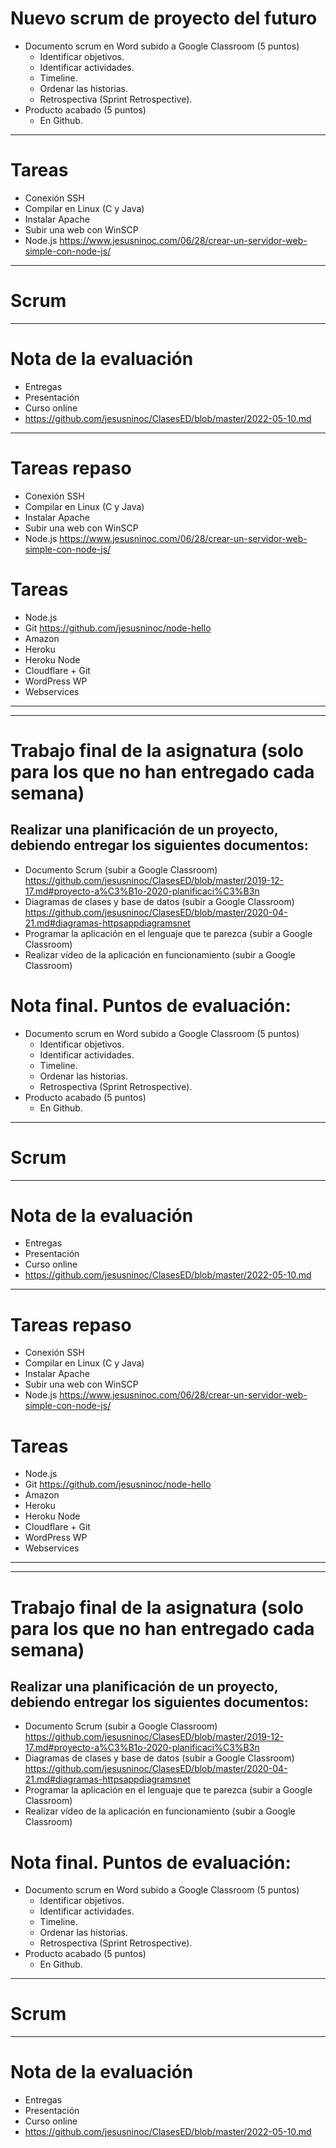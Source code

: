 # Nuevo scrum de proyecto del futuro
- Documento scrum en Word subido a Google Classroom (5 puntos)
  - Identificar objetivos.
  - Identificar actividades.
  - Timeline.
  - Ordenar las historias.
  - Retrospectiva (Sprint Retrospective).
- Producto acabado (5 puntos)
  - En Github.

-------------------

# Tareas
- Conexión SSH
- Compilar en Linux (C y Java)
- Instalar Apache
- Subir una web con WinSCP
- Node.js https://www.jesusninoc.com/06/28/crear-un-servidor-web-simple-con-node-js/

-------------------

# Scrum

-------------------

# Nota de la evaluación
- Entregas
- Presentación
- Curso online
- https://github.com/jesusninoc/ClasesED/blob/master/2022-05-10.md

-------------------

# Tareas repaso
- Conexión SSH
- Compilar en Linux (C y Java)
- Instalar Apache
- Subir una web con WinSCP
- Node.js https://www.jesusninoc.com/06/28/crear-un-servidor-web-simple-con-node-js/

# Tareas
- Node.js
- Git https://github.com/jesusninoc/node-hello
- Amazon
- Heroku
- Heroku Node
- Cloudflare + Git
- WordPress WP
- Webservices

------------
------------

# Trabajo final de la asignatura (solo para los que no han entregado cada semana)

## Realizar una planificación de un proyecto, debiendo entregar los siguientes documentos:
- Documento Scrum (subir a Google Classroom) https://github.com/jesusninoc/ClasesED/blob/master/2019-12-17.md#proyecto-a%C3%B1o-2020-planificaci%C3%B3n
- Diagramas de clases y base de datos (subir a Google Classroom) https://github.com/jesusninoc/ClasesED/blob/master/2020-04-21.md#diagramas-httpsappdiagramsnet
- Programar la aplicación en el lenguaje que te parezca (subir a Google Classroom)
- Realizar vídeo de la aplicación en funcionamiento (subir a Google Classroom)

# Nota final. Puntos de evaluación:
- Documento scrum en Word subido a Google Classroom (5 puntos)
  - Identificar objetivos.
  - Identificar actividades.
  - Timeline.
  - Ordenar las historias.
  - Retrospectiva (Sprint Retrospective).
- Producto acabado (5 puntos)
  - En Github.

-------------------

# Scrum

-------------------

# Nota de la evaluación
- Entregas
- Presentación
- Curso online
- https://github.com/jesusninoc/ClasesED/blob/master/2022-05-10.md

-------------------

# Tareas repaso
- Conexión SSH
- Compilar en Linux (C y Java)
- Instalar Apache
- Subir una web con WinSCP
- Node.js https://www.jesusninoc.com/06/28/crear-un-servidor-web-simple-con-node-js/

# Tareas
- Node.js
- Git https://github.com/jesusninoc/node-hello
- Amazon
- Heroku
- Heroku Node
- Cloudflare + Git
- WordPress WP
- Webservices

------------
------------

# Trabajo final de la asignatura (solo para los que no han entregado cada semana)

## Realizar una planificación de un proyecto, debiendo entregar los siguientes documentos:
- Documento Scrum (subir a Google Classroom) https://github.com/jesusninoc/ClasesED/blob/master/2019-12-17.md#proyecto-a%C3%B1o-2020-planificaci%C3%B3n
- Diagramas de clases y base de datos (subir a Google Classroom) https://github.com/jesusninoc/ClasesED/blob/master/2020-04-21.md#diagramas-httpsappdiagramsnet
- Programar la aplicación en el lenguaje que te parezca (subir a Google Classroom)
- Realizar vídeo de la aplicación en funcionamiento (subir a Google Classroom)

# Nota final. Puntos de evaluación:
- Documento scrum en Word subido a Google Classroom (5 puntos)
  - Identificar objetivos.
  - Identificar actividades.
  - Timeline.
  - Ordenar las historias.
  - Retrospectiva (Sprint Retrospective).
- Producto acabado (5 puntos)
  - En Github.

-------------------

# Scrum

-------------------

# Nota de la evaluación
- Entregas
- Presentación
- Curso online
- https://github.com/jesusninoc/ClasesED/blob/master/2022-05-10.md
